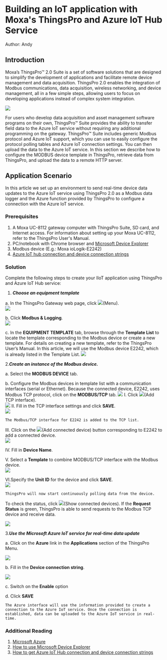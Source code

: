 # Building an IoT application with Moxa's ThingsPro and Azure IoT Hub Service

Author: Andy

## Introduction 
Moxa’s ThingsPro™ 2.0 Suite is a set of software solutions that are designed to simplify the development of applications and facilitate remote device management and data acquisition. ThingsPro 2.0 enables the integration of Modbus communications, data acquisition, wireless networking, and device management, all in a few simple steps, allowing users to focus on developing applications instead of complex system integration.

![](img/azure.png)

For users who develop data acquisition and asset management software programs on their own, ThingsPro™ Suite provides the ability to transfer field data to the Azure IoT service without requiring any additional programming on the gateway. ThingsPro™ Suite includes generic Modbus protocol and Azure IoT support, which you can use to easily configure the protocol polling tables and Azure IoT connection settings. You can then upload the data to the Azure IoT
service. In this section we describe how to configure the MODBUS device template in ThingsPro, retrieve data from ThingsPro, and upload the data to a remote HTTP server.

## Application Scenario 
In this article we set up an environment to send real-time device data updates to the Azure IoT service using ThingsPro 2.0 as a Modbus data logger and the Azure function provided by ThingsPro to configure a connection with the Azure IoT service.

### Prerequisites
1. A Moxa UC-8112 gateway computer with ThingsPro Suite, SD card, and Internet access. 
   For information about setting up your Moxa UC-8112, refer to the ThingsPro User's Manual.
2. PC/notebook with Chrome browser and [Microsoft Device Explorer](https://github.com/Azure/azure-iot-sdks/releases)
3. Modbus device (E.g.: Moxa ioLogik-E2242) 
4. [Azure IoT hub connection and device connection strings](https://github.com/Azure/azure-iot-sdk-csharp/blob/master/doc/setup_iothub.md)
 
### Solution 
Complete the following steps to create your IIoT application using ThingsPro and Azure IoT Hub service: 
1. ***Choose an equipment template***

 a. In the ThingsPro Gateway web page, click ![](img/image016.png)(Menu).   
![](img/image002.png)

 b. Click **Modbus & Logging**.   
![](img/image003.png)

 c. In the **EQUIPMENT TEMPLATE** tab, browse through the **Template List** to locate the template corresponding to the Modbus device or create a new template.
    For details on creating a new template, refer to the ThingsPro User’s Manual. In this article, we will use the Modbus device E2242, which is already listed in the Template List.
![](img/image004.png)

2.***Create an instance of the Modbus device.***

 a. Select the **MODBUS DEVICE** tab.
 
 b. Configure the Modbus devices in template list with a communication interfaces (serial or Ethernet). Because the connected device, E2242, uses Modbus TCP protocol, click on the **MODBUS/TCP** tab.
![](img/image005.png)
  I. Click ![](img/image017.png)(Add TCP interface).   
![](img/image006.png)
  II. Fill in the TCP interface settings and click **SAVE**.     
![](img/image007.png)

    The Modbus/TCP interface for E2242 is added to the TCP list.

  III. Click on the ![](img/image017.png)(Add connected device) button corresponding to E2242 to add a connected device.   
![](img/image008.png)

  IV. Fill in **Device Name**.
  
  V. Select a **Template** to combine MODBUS/TCP interface with the Modbus device.  
![](img/image009.png)

  VI.Specify the **Unit ID** for the device and click **SAVE**.     
![](img/image010.png)

    ThingsPro will now start continuously polling data from the device.
To check the status, click ![](img/image018.png)(Show connected devices). If the **Request Status** is green, ThingsPro is able to send requests to the Modbus TCP device and receive data.
    
![](img/image011.png)

3.***Use the Microsoft Azure IoT service for real-time data update***

 a. Click on the **Azure** link in the **Applications** section of the ThingsPro Menu.
 
 ![](img/image014.png)
 
 b. Fill in the **Device connection string**.
 
 ![](img/image015.png)
 
 c. Switch on the **Enable** option
 
 d. Click **SAVE** 

    The Azure interface will use the information provided to create a connection to the Azure IoT service. Once the connection is established, data can be uploaded to the Azure IoT service in real-time.


### Additional Reading
1. [Microsoft Azure](https://azure.microsoft.com)
2. [How to use Microsoft Device Explorer](https://github.com/Azure/azure-iot-sdk-csharp/tree/master/tools/DeviceExplorer)
3. [How to get Azure IoT Hub connection and device connection strings](https://github.com/Azure/azure-iot-sdk-csharp/blob/master/doc/setup_iothub.md)

